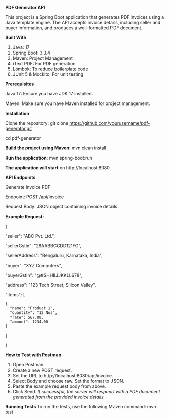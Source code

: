 **PDF Generator API**

This project is a Spring Boot application that generates PDF invoices using a Java template engine. The API accepts invoice details, including seller and buyer information, and produces a well-formatted PDF document.


**Built With**

1. Java: 17
2. Spring Boot: 3.3.4
3. Maven: Project Management
4. iText PDF: For PDF generation
5. Lombok: To reduce boilerplate code
6. JUnit 5 & Mockito: For unit testing
   

**Prerequisites**

Java 17: Ensure you have JDK 17 installed.

Maven: Make sure you have Maven installed for project management.


**Installation**

Clone the repository: git clone https://github.com/yourusername/pdf-generator.git

cd pdf-generator


**Build the project using Maven**: mvn clean install


**Run the application**: mvn spring-boot:run


**The application will start** on http://localhost:8080.


**API Endpoints**

Generate Invoice PDF

Endpoint: POST /api/invoice

Request Body: JSON object containing invoice details.


**Example Request:**

{

  "seller": "ABC Pvt. Ltd.",
  
  "sellerGstin": "28AABBCCDD121FG",
  
  "sellerAddress": "Bengaluru, Karnataka, India",
  
  "buyer": "XYZ Computers",
  
  "buyerGstin": "@#$HHIIJJKKLL678",
  
  "address": "123 Tech Street, Silicon Valley",
  
  "items": [
  
    {
      "name": "Product 1",
      "quantity": "12 Nos",
      "rate": 567.00,
      "amount": 1234.00
    }
    
  ]
  
}


**How to Test with Postman**

1. Open Postman.
2. Create a new POST request.
3. Set the URL to http://localhost:8080/api/invoice.
4. Select Body and choose raw. Set the format to JSON.
5. Paste the example request body from above.
6. Click Send.
*If successful, the server will respond with a PDF document generated from the provided invoice details.*


**Running Tests**
To run the tests, use the following Maven command: mvn test

